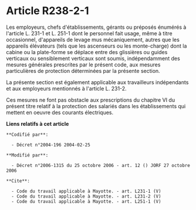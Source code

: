 # Article R238-2-1

Les employeurs, chefs d'établissements, gérants ou préposés énumérés à l'article L. 231-1 et L. 251-1 dont le personnel fait
usage, même à titre occasionnel, d'appareils de levage mus mécaniquement, autres que les appareils élévateurs (tels que les
ascenseurs ou les monte-charge) dont la cabine ou la plate-forme se déplace entre des glissières ou guides verticaux ou
sensiblement verticaux sont soumis, indépendamment des mesures générales prescrites par le présent code, aux mesures
particulières de protection déterminées par la présente section. 

La présente section est également applicable aux travailleurs indépendants et aux employeurs mentionnés à l'article L. 231-2.

Ces mesures ne font pas obstacle aux prescriptions du chapitre VI du présent titre relatif à la protection des salariés dans
les établissements qui mettent en oeuvre des courants électriques.

**Liens relatifs à cet article**

	**Codifié par**:

	  - Décret n°2004-196 2004-02-25

	**Modifié par**:

	  - Décret n°2006-1315 du 25 octobre 2006 - art. 12 () JORF 27 octobre 2006

	**Cite**:

	  - Code du travail applicable à Mayotte. - art. L231-1 (V)
	  - Code du travail applicable à Mayotte. - art. L231-2 (V)
	  - Code du travail applicable à Mayotte. - art. L251-1 (V)
